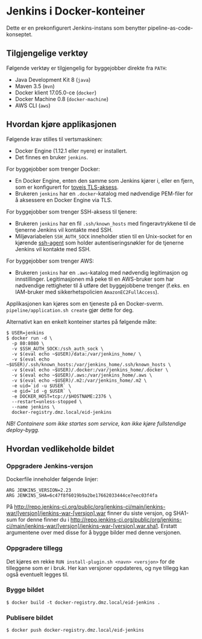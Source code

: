 # Jenkins i Docker-konteiner

Dette er en prekonfigurert Jenkins-instans som benytter pipeline-as-code-konseptet.

## Tilgjengelige verktøy

Følgende verktøy er tilgjengelig for byggejobber direkte fra `PATH`:
* Java Development Kit 8 (`java`)
* Maven 3.5 (`mvn`)
* Docker klient 17.05.0-ce (`docker`)
* Docker Machine 0.8 (`docker-machine`)
* AWS CLI (`aws`)

## Hvordan kjøre applikasjonen

Følgende krav stilles til vertsmaskinen:
* Docker Engine (1.12.1 eller nyere) er installert.
* Det finnes en bruker `jenkins`.

For byggejobber som trenger Docker:
* En Docker Engine, enten den samme som Jenkins kjører i, eller en fjern, som er konfigurert for [toveis TLS-aksess](https://docs.docker.com/engine/security/https/).
* Brukeren `jenkins` har en `.docker`-katalog med nødvendige PEM-filer for å aksessere en Docker Engine via TLS.

For byggejobber som trenger SSH-aksess til tjenere:
* Brukeren `jenkins` har en fil `.ssh/known_hosts` med fingeravtrykkene til de tjenerne Jenkins vil kontakte med SSH.
* Miljøvariabelen `SSH_AUTH_SOCK` inneholder stien til en Unix-socket for en kjørende
  [ssh-agent](https://wiki.archlinux.org/index.php/SSH_keys#SSH_agents) som holder autentiseringsnøkler for de tjenerne
  Jenkins vil kontakte med SSH.
  
For byggejobber som trenger AWS:
* Brukeren `jenkins` har en `.aws`-katalog med nødvendig legitimasjon og innstillinger. Legitimasjonen må peke til
  en AWS-bruker som har nødvendige rettigheter til å utføre det byggejobbene trenger
  (f.eks. en IAM-bruker med sikkerhetspolicien `AmazonEC2FullAccess`).

Applikasjonen kan kjøres som en tjeneste på en Docker-sverm. `pipeline/application.sh create` gjør dette for deg.

Alternativt kan en enkelt konteiner startes på følgende måte:
```
$ USER=jenkins
$ docker run -d \
  -p 80:8080 \
  -v $SSH_AUTH_SOCK:/ssh_auth_sock \
  -v $(eval echo ~$USER)/data:/var/jenkins_home/ \
  -v $(eval echo ~$USER)/.ssh/known_hosts:/var/jenkins_home/.ssh/known_hosts \
  -v $(eval echo ~$USER)/.docker:/var/jenkins_home/.docker \
  -v $(eval echo ~$USER)/.aws:/var/jenkins_home/.aws \
  -v $(eval echo ~$USER)/.m2:/var/jenkins_home/.m2 \
  -e uid=`id -u $USER` \
  -e gid=`id -g $USER` \
  -e DOCKER_HOST=tcp://$HOSTNAME:2376 \
  --restart=unless-stopped \
  --name jenkins \
  docker-registry.dmz.local/eid-jenkins
```
*NB! Containere som ikke startes som service, kan ikke kjøre fullstendige deploy-bygg.*

## Hvordan vedlikeholde bildet

### Oppgradere Jenkins-versjon

Dockerfile inneholder følgende linjer:

```
ARG JENKINS_VERSION=2.23
ARG JENKINS_SHA=6c47f8f6019b9a2be17662033444ce7eec03f4fa
```

På http://repo.jenkins-ci.org/public/org/jenkins-ci/main/jenkins-war/[versjon]/jenkins-war-[versjon].war finner du siste versjon, og SHA1-sum for denne finner du i http://repo.jenkins-ci.org/public/org/jenkins-ci/main/jenkins-war/[versjon]/jenkins-war-[versjon].war.sha1. Erstatt argumentene over med disse for å bygge bilder med denne versjonen.

### Oppgradere tillegg

Det kjøres en rekke `RUN install-plugin.sh <navn> <versjon>` for de tilleggene som er i bruk. Her kan versjoner oppdateres, og nye tillegg kan også eventuelt legges til.

### Bygge bildet

```
$ docker build -t docker-registry.dmz.local/eid-jenkins .
```

### Publisere bildet

```
$ docker push docker-registry.dmz.local/eid-jenkins
```
